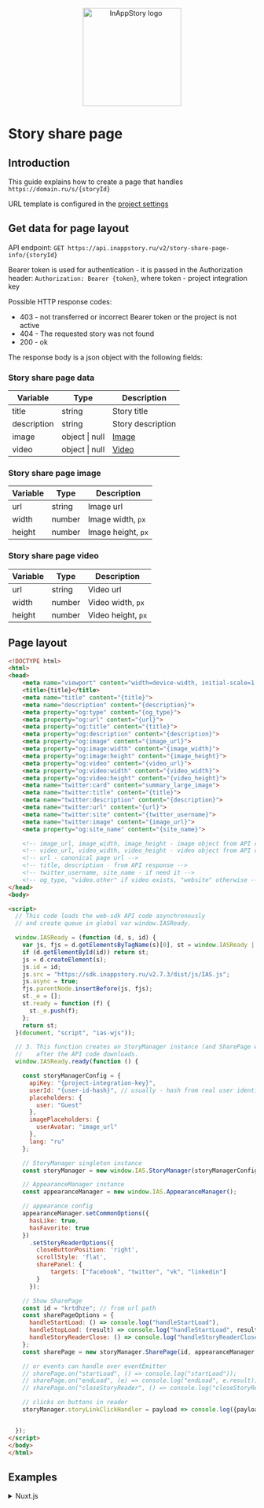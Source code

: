 <p align="center"><a href="https://inappstory.ru" target="_blank" rel="noopener noreferrer"><img width="200" src="https://inappstory.ru/images/logo.png" alt="InAppStory logo"></a></p>


# Story share page

## Introduction

This guide explains how to create a page that handles `https://domain.ru/s/{storyId}`

URL template is configured in the [project settings](https://console.inappstory.ru)

## Get data for page layout

API endpoint: `GET https://api.inappstory.ru/v2/story-share-page-info/{storyId}`

Bearer token is used for authentication - it is passed in the Authorization header: `Authorization: Bearer {token}`,
where token - project integration key

Possible HTTP response codes:

* 403 - not transferred or incorrect Bearer token or the project is not active
* 404 - The requested story was not found
* 200 - ok

The response body is a json object with the following fields:

### Story share page data

| Variable    | Type               | Description                      |
|-------------|--------------------|----------------------------------|
| title       | string             | Story title                      |
| description | string             | Story description                |
| image       | object &#124; null | [Image](#story-share-page-image) |
| video       | object &#124; null | [Video](#story-share-page-video) |

### Story share page image

| Variable | Type   | Description        |
|----------|--------|--------------------|
| url      | string | Image url          |
| width    | number | Image width, `px`  |
| height   | number | Image height, `px` |

### Story share page video

| Variable | Type   | Description        |
|----------|--------|--------------------|
| url      | string | Video url          |
| width    | number | Video width, `px`  |
| height   | number | Video height, `px` |

## Page layout

```html
<!DOCTYPE html>
<html>
<head>
    <meta name="viewport" content="width=device-width, initial-scale=1.0, maximum-scale=1.0, user-scalable=0">
    <title>{title}</title>
    <meta name="title" content="{title}">
    <meta name="description" content="{description}">
    <meta property="og:type" content="{og_type}">
    <meta property="og:url" content="{url}">
    <meta property="og:title" content="{title}">
    <meta property="og:description" content="{description}">
    <meta property="og:image" content="{image_url}">
    <meta property="og:image:width" content="{image_width}">
    <meta property="og:image:height" content="{image_height}">
    <meta property="og:video" content="{video_url}">
    <meta property="og:video:width" content="{video_width}">
    <meta property="og:video:height" content="{video_height}">
    <meta name="twitter:card" content="summary_large_image">
    <meta name="twitter:title" content="{title}">
    <meta name="twitter:description" content="{description}">
    <meta name="twitter:url" content="{url}">
    <meta name="twitter:site" content="{twitter_username}">
    <meta name="twitter:image" content="{image_url}">
    <meta property="og:site_name" content="{site_name}">

    <!-- image_url, image_width, image_height - image object from API response -->
    <!-- video_url, video_width, video_height - video object from API response (if not null) -->
    <!-- url - canonical page url -->
    <!-- title, description - from API response -->
    <!-- twitter_username, site_name - if need it -->
    <!-- og_type, "video.other" if video exists, "website" otherwise -->
</head>
<body>

<script>
  // This code loads the web-sdk API code asynchronously 
  // and create queue in global var window.IASReady.

  window.IASReady = (function (d, s, id) {
    var js, fjs = d.getElementsByTagName(s)[0], st = window.IASReady || {};
    if (d.getElementById(id)) return st;
    js = d.createElement(s);
    js.id = id;
    js.src = "https://sdk.inappstory.ru/v2.7.3/dist/js/IAS.js";
    js.async = true;
    fjs.parentNode.insertBefore(js, fjs);
    st._e = [];
    st.ready = function (f) {
      st._e.push(f);
    };
    return st;
  }(document, "script", "ias-wjs"));

  // 3. This function creates an StoryManager instance (and SharePage widget)
  //    after the API code downloads.
  window.IASReady.ready(function () {

    const storyManagerConfig = {
      apiKey: "{project-integration-key}",
      userId: "{user-id-hash}", // usually - hash from real user identifier
      placeholders: {
        user: "Guest"
      },
      imagePlaceholders: {
        userAvatar: "image_url"
      },
      lang: "ru"
    };

    // StoryManager singleton instance
    const storyManager = new window.IAS.StoryManager(storyManagerConfig);

    // AppearanceManager instance
    const appearanceManager = new window.IAS.AppearanceManager();

    // appearance config
    appearanceManager.setCommonOptions({
      hasLike: true,
      hasFavorite: true
    })
      .setStoryReaderOptions({
        closeButtonPosition: 'right',
        scrollStyle: 'flat',
        sharePanel: {
            targets: ["facebook", "twitter", "vk", "linkedin"]
        }
      });

    // Show SharePage
    const id = "krtdhze"; // from url path
    const sharePageOptions = {
      handleStartLoad: () => console.log("handleStartLoad"),
      handleStopLoad: (result) => console.log("handleStartLoad", result),  // result: boolean - were onboarding or not
      handleStoryReaderClose: () => console.log("handleStoryReaderClose")
    };
    const sharePage = new storyManager.SharePage(id, appearanceManager, sharePageOptions);

    // or events can handle over eventEmitter
    // sharePage.on("startLoad", () => console.log("startLoad"));
    // sharePage.on("endLoad", (e) => console.log("endLoad", e.result));
    // sharePage.on("closeStoryReader", () => console.log("closeStoryReader"));

    // clicks on buttons in reader
    storyManager.storyLinkClickHandler = payload => console.log({payload});


  });
</script>
</body>
</html>
```

## Examples

<details>
  <summary>Nuxt.js</summary>

```vue

<template>
</template>
<script lang="js">
import Vue from "vue";
import isEmpty from 'lodash/isEmpty'
import isArray from 'lodash/isArray'
import axios from 'axios';

export default Vue.extend({
    layout: false,
    head() {
        return {
            title: this.title,
            description: this.description,
            script: this.script,
            meta: this.meta
        }
    },
    mounted() {
        if (process.client) {
            window.addEventListener("load", () => {

              const storyManagerConfig = {
                apiKey: this.$config.storiesSdkKey,
                userId: "{user-id-hash}", // usually - hash from real user identifier
                placeholders: {
                  user: "Guest"
                },
                lang: "ru"
              };

              // StoryManager singleton instance
              const storyManager = new window.IAS.StoryManager(storyManagerConfig);

              // AppearanceManager instance
              const appearanceManager = new window.IAS.AppearanceManager();

              // appearance config
              appearanceManager.setCommonOptions({
                hasLike: true,
                hasFavorite: true
              })
                .setStoryReaderOptions({
                  closeButtonPosition: 'right',
                  scrollStyle: 'flat',
                });

              // Show SharePage
              const sharePageOptions = {
                handleStartLoading: () => console.log("handleStartLoading"),
                handleStopLoading: (result) => console.log("handleStartLoading", result),  // result: boolean - were onboarding or not
                handleStoryReaderClose: () => console.log("handleStoryReaderClose")
              };
              const sharePage = new storyManager.SharePage(this.$route.params.id, appearanceManager, sharePageOptions);

              // clicks on buttons in reader
              storyManager.storyLinkClickHandler = payload => console.log({payload});
              
            });
            
        }
    },
    validate({params}) {
        return !(params.id === undefined || isEmpty(params.id));
    },
    async asyncData({$config, params, error, req}) {
        const id = params.id
        if (id === undefined) {
            return error({statusCode: 404, message: 'Page not found'})
        }

        let data;
        try {
            const response = await axios.get($config.storiesApiBaseDomain + '/v2/story-share-page-info/' + id, {
                headers: {
                    Authorization: 'Bearer ' + $config.storiesSdkKey
                },
            });
            data = response.data;
        } catch (err) {
            if (err.response) {
                const {status} = err.response
                if (status === 404) {
                    return error({statusCode: 404, message: 'Page not found'})
                }
            }
            return error(err)
        }

        const title = data.title
        const description = data.description
        const keywords = data.keywords
        const image = data.image
        const video = data.video

        const url = req?.headers.host;

        let imageUrl = null
        let imageWidth = null
        let imageHeight = null

        if (image != null) {
            imageUrl = image.url
            imageWidth = image.width
            imageHeight = image.height
        }
        
        let videoUrl = null
        let videoWidth = null
        let videoHeight = null

        if (video != null) {
            videoUrl = video.url
            videoWidth = video.width
            videoHeight = video.height
        }

        const script = [
            {
                src: $config.storiesSdkBaseDomain + '/v2.7.3/dist/js/IAS.js'
            }
        ];
        
        let ogType = 'website';

        let meta = [
            {property: 'og:url', content: url},
            {property: 'og:title', content: title},
            {property: 'og:description', content: description},
            {property: 'og:keywords', content: keywords},

            {property: 'twitter:card', content: 'summary_large_image'},
            {property: 'twitter:title', content: title},
            {property: 'twitter:url', content: url},
        ];

        if (imageUrl != null) {
            meta.push({property: 'og:image', content: imageUrl});
            meta.push({property: 'og:image:width', content: imageWidth});
            meta.push({property: 'og:image:height', content: imageHeight});

            meta.push({property: 'twitter:image', content: imageUrl});
        }
        
        if (videoUrl != null) {
            meta.push({property: 'og:video', content: videoUrl});
            meta.push({property: 'og:video:width', content: videoWidth});
            meta.push({property: 'og:video:height', content: videoHeight});

            ogType = 'video.other';
        }

        meta.push({property: 'og:type', content: ogType});

        return {
            title, description, imageUrl, imageWidth, imageHeight, url, script, meta
        }

    }
})
</script>
```
</details>
